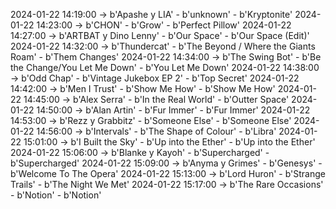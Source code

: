 2024-01-22 14:19:00 -> b'Apashe y LIA' - b'unknown' - b'Kryptonite'
2024-01-22 14:23:00 -> b'CHON' - b'Grow' - b'Perfect Pillow'
2024-01-22 14:27:00 -> b'ARTBAT y Dino Lenny' - b'Our Space' - b'Our Space (Edit)'
2024-01-22 14:32:00 -> b'Thundercat' - b'The Beyond / Where the Giants Roam' - b'Them Changes'
2024-01-22 14:34:00 -> b'The Swing Bot' - b'Be the Change/You Let Me Down' - b'You Let Me Down'
2024-01-22 14:38:00 -> b'Odd Chap' - b'Vintage Jukebox EP 2' - b'Top Secret'
2024-01-22 14:42:00 -> b'Men I Trust' - b'Show Me How' - b'Show Me How'
2024-01-22 14:45:00 -> b'Alex Serra' - b'In the Real World' - b'Outter Space'
2024-01-22 14:50:00 -> b'Alan Artin' - b'Fur Immer' - b'Fur Immer'
2024-01-22 14:53:00 -> b'Rezz y Grabbitz' - b'Someone Else' - b'Someone Else'
2024-01-22 14:56:00 -> b'Intervals' - b'The Shape of Colour' - b'Libra'
2024-01-22 15:01:00 -> b'I Built the Sky' - b'Up into the Ether' - b'Up into the Ether'
2024-01-22 15:06:00 -> b'Blanke y Kayoh' - b'Supercharged' - b'Supercharged'
2024-01-22 15:09:00 -> b'Anyma y Grimes' - b'Genesys' - b'Welcome To The Opera'
2024-01-22 15:13:00 -> b'Lord Huron' - b'Strange Trails' - b'The Night We Met'
2024-01-22 15:17:00 -> b'The Rare Occasions' - b'Notion' - b'Notion'
